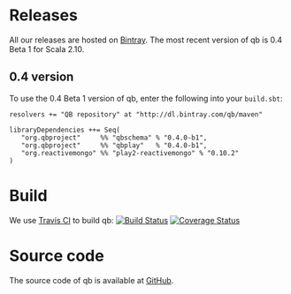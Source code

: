 # Releases

All our releases are hosted on [Bintray](https://bintray.com/qb). The most recent version of qb is 0.4 Beta 1 for Scala 2.10.

## 0.4 version

To use the 0.4 Beta 1 version of qb, enter the following into your ```build.sbt```:

    resolvers += "QB repository" at "http://dl.bintray.com/qb/maven"

    libraryDependencies ++= Seq(
       "org.qbproject"     %% "qbschema" % "0.4.0-b1",
       "org.qbproject"     %% "qbplay"   % "0.4.0-b1",
       "org.reactivemongo" %% "play2-reactivemongo" % "0.10.2"
    )

# Build

We use [Travis CI](http://travis-ci.org/) to build qb:
[![Build Status](https://travis-ci.org/qb-project/qbproject.svg?branch=master)](http://travis-ci.org/qb-project/qbproject) [![Coverage Status](https://coveralls.io/repos/qb-project/qbproject/badge.png?branch=master)](https://coveralls.io/r/qb-project/qbproject?branch=master)    

# Source code

The source code of qb is available at [GitHub](https://github.com/qb-project/qbproject).

